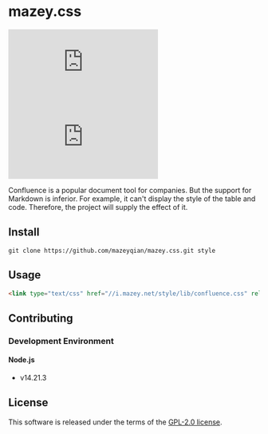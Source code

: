 # mazey.css

[![npm version][npm-image]][npm-url]
[![l][l-image]][l-url]

[npm-image]: https://img.shields.io/npm/v/mazey.css
[npm-url]: https://npmjs.org/package/mazey.css
[l-image]: https://img.shields.io/npm/l/mazey.css
[l-url]: https://github.com/mazeyqian/mazey.css

Confluence is a popular document tool for companies. But the support for Markdown is inferior. For example, it can't display the style of the table and code. Therefore, the project will supply the effect of it.

## Install

```shell
git clone https://github.com/mazeyqian/mazey.css.git style
```

## Usage

```html
<link type="text/css" href="//i.mazey.net/style/lib/confluence.css" rel="stylesheet" />
```

## Contributing

### Development Environment

#### Node.js

- v14.21.3

## License

This software is released under the terms of the [GPL-2.0 license](https://github.com/mazeyqian/mazey.css/blob/main/LICENSE).
